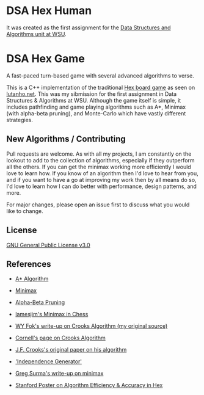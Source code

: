 # DSA Hex Human


It was created as the first assignment for
the [Data Structures and Algorithms unit at WSU](http://handbook.westernsydney.edu.au/hbook/unit.aspx?unit=300103.3).

# DSA Hex Game

A fast-paced turn-based game with several advanced algorithms to verse.

This is a C++ implementation of the traditional [Hex board game](https://en.wikipedia.org/wiki/Hex_(board_game)) as seen on [lutanho.net](http://www.lutanho.net/Play/hex.html). This was my sibmission for the first assignment in Data Structures & Algorithms at WSU. Although the game itself is simple, it includes pathfinding and game playing algorithms such as A*, Minimax (with alpha-beta pruning), and Monte-Carlo which have vastly different strategies.

## New Algorithms / Contributing
Pull requests are welcome. As with all my projects, I am constantly on the lookout to add to the collection of algorithms, especially if they outperform all the others. If you can get the minimax working more efficiently I would love to learn how. If you know of an algorithm then I'd love to hear from you, and if you want to have a go at improving my work then by all means do so, I'd love to learn how I can do better with performance, design patterns, and more.

For major changes, please open an issue first to discuss what you would like to change.

## License
[GNU General Public License v3.0](https://choosealicense.com/licenses/gpl-3.0/)

## References
- [A* Algorithm](https://www.geeksforgeeks.org/a-search-algorithm/)
- [Minimax](https://www.chessprogramming.org/Minimax)
- [Alpha-Beta Pruning](https://www.chessprogramming.org/Alpha-Beta)
- [lamesjim's Minimax in Chess](https://github.com/lamesjim/Chess-AI)

- [WY Fok's write-up on Crooks Algorithm (my original source)](https://towardsdatascience.com/solve-sudoku-more-elegantly-with-crooks-algorithm-in-python-5f819d371813)
- [Cornell's page on Crooks Algorithm](http://pi.math.cornell.edu/~mec/Summer2009/meerkamp/Site/Solving_any_Sudoku_II.html)
- [J.F. Crooks's original paper on his algorithm](http://www.ams.org/notices/200904/rtx090400460p.pdf)
- ['Independence Generator'](https://www.geeksforgeeks.org/program-sudoku-generator/)
- [Greg Surma's write-up on minimax](https://gsurma.medium.com/hex-creating-intelligent-opponents-with-minimax-driven-ai-part-1-%CE%B1-%CE%B2-pruning-cc1df850e5bd)
- [Stanford Poster on Algorithm Efficiency & Accuracy in Hex](https://www.google.com/url?sa=t&rct=j&q=&esrc=s&source=web&cd=&ved=2ahUKEwjFnLmm94L3AhWuyjgGHZNpBFwQFnoECAQQAQ&url=http%3A%2F%2Fweb.stanford.edu%2Fclass%2Farchive%2Fcs%2Fcs221%2Fcs221.1192%2F2018%2Frestricted%2Fposters%2Feliew%2Fposter.pdf&usg=AOvVaw1EfWPdkTepZCwkfUYUazsk)
